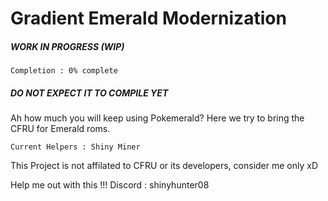 # Gradient Emerald Modernization
##### WORK IN PROGRESS (WIP) 
``Completion : 0% complete``
##### DO NOT EXPECT IT TO COMPILE YET
Ah how much you will keep using Pokemerald? Here we try to bring the CFRU for Emerald roms.

`Current Helpers : Shiny Miner`

This Project is not affilated to CFRU or its developers, consider me only xD

Help me out with this !!! Discord : shinyhunter08